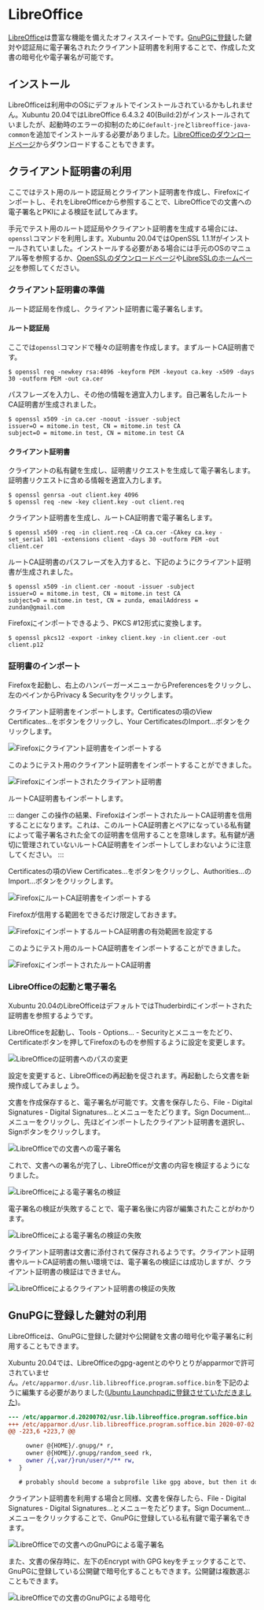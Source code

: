 # LibreOffice
[LibreOffice](https://ja.libreoffice.org/)は豊富な機能を備えたオフィススイートです。[GnuPGに登録](../email/keyManagement.md)した鍵対や認証局に電子署名されたクライアント証明書を利用することで、作成した文書の暗号化や電子署名が可能です。

## インストール
LibreOfficeは利用中のOSにデフォルトでインストールされているかもしれません。Xubuntu 20.04ではLibreOffice 6.4.3.2 40(Build:2)がインストールされていましたが、起動時のエラーの抑制のために`default-jre`と`libreoffice-java-common`を追加でインストールする必要がありました。[LibreOfficeのダウンロードページ](https://ja.libreoffice.org/download/download/)からダウンロードすることもできます。

## クライアント証明書の利用
ここではテスト用のルート認証局とクライアント証明書を作成し、Firefoxにインポートし、それをLibreOfficeから参照することで、LibreOfficeでの文書への電子署名とPKIによる検証を試してみます。

手元でテスト用のルート認証局やクライアント証明書を生成する場合には、`openssl`コマンドを利用します。Xubuntu 20.04ではOpenSSL 1.1.1fがインストールされていました。インストールする必要がある場合には手元のOSのマニュアル等を参照するか、[OpenSSLのダウンロードページ](https://www.openssl.org/source/)や[LibreSSLのホームページ](https://www.libressl.org/)を参照してください。

### クライアント証明書の準備
ルート認証局を作成し、クライアント証明書に電子署名します。

#### ルート認証局
ここでは`openssl`コマンドで種々の証明書を作成します。まずルートCA証明書です。

```
$ openssl req -newkey rsa:4096 -keyform PEM -keyout ca.key -x509 -days 30 -outform PEM -out ca.cer
```

パスフレーズを入力し、その他の情報を適宜入力します。自己署名したルートCA証明書が生成されました。

```
$ openssl x509 -in ca.cer -noout -issuer -subject
issuer=O = mitome.in test, CN = mitome.in test CA
subject=O = mitome.in test, CN = mitome.in test CA
```

#### クライアント証明書
クライアントの私有鍵を生成し、証明書リクエストを生成して電子署名します。証明書リクエストに含める情報を適宜入力します。

```
$ openssl genrsa -out client.key 4096
$ openssl req -new -key client.key -out client.req
```

クライアント証明書を生成し、ルートCA証明書で電子署名します。

```
$ openssl x509 -req -in client.req -CA ca.cer -CAkey ca.key -set_serial 101 -extensions client -days 30 -outform PEM -out client.cer
```

ルートCA証明書のパスフレーズを入力すると、下記のようにクライアント証明書が生成されました。

```
$ openssl x509 -in client.cer -noout -issuer -subject
issuer=O = mitome.in test, CN = mitome.in test CA
subject=O = mitome.in test, CN = zunda, emailAddress = zundan@gmail.com
```

Firefoxにインポートできるよう、PKCS #12形式に変換します。

```
$ openssl pkcs12 -export -inkey client.key -in client.cer -out client.p12
```

### 証明書のインポート
Firefoxを起動し、右上のハンバーガーメニューからPreferencesをクリックし、左のペインからPrivacy & Securityをクリックします。

クライアント証明書をインポートします。Certificatesの項のView Certificates...をボタンをクリックし、Your CertificatesのImport...ボタンをクリックします。

![Firefoxにクライアント証明書をインポートする](/firefox-import-clientcert.png)

このようにテスト用のクライアント証明書をインポートすることができました。

![Firefoxにインポートされたクライアント証明書](/firefox-view-clientcert.png)

ルートCA証明書もインポートします。

::: danger
この操作の結果、FirefoxはインポートされたルートCA証明書を信用することになります。これは、このルートCA証明書とペアになっている私有鍵によって電子署名された全ての証明書を信用することを意味します。私有鍵が適切に管理されていないルートCA証明書をインポートしてしまわないように注意してください。
:::

Certificatesの項のView Certificates...をボタンをクリックし、Authorities...のImport...ボタンをクリックします。

![FirefoxにルートCA証明書をインポートする](/firefox-import-ca.png)

Firefoxが信用する範囲をできるだけ限定しておきます。

![FirefoxにインポートするルートCA証明書の有効範囲を設定する](/firefox-import-ca-confirm.png)

このようにテスト用のルートCA証明書をインポートすることができました。

![FirefoxにインポートされたルートCA証明書](/firefox-view-ca.png)

### LibreOfficeの起動と電子署名
Xubuntu 20.04のLibreOfficeはデフォルトではThuderbirdにインポートされた証明書を参照するようです。

LibreOfficeを起動し、Tools - Options... - Securityとメニューをたどり、Certificateボタンを押してFirefoxのものを参照するように設定を変更します。

![LibreOfficeの証明書へのパスの変更](/libreoffice-cert-path.png)

設定を変更すると、LibreOfficeの再起動を促されます。再起動したら文書を新規作成してみましょう。

文書を作成保存すると、電子署名が可能です。文書を保存したら、File - Digital Signatures - Digital Signatures...とメニューをたどります。Sign Document...メニューをクリックし、先ほどインポートしたクライアント証明書を選択し、Signボタンをクリックします。

![LibreOfficeでの文書への電子署名](/libreoffice-sign.png)

これで、文書への署名が完了し、LibreOfficeが文書の内容を検証するようになりました。

![LibreOfficeによる電子署名の検証](/libreoffice-verify.png)

電子署名の検証が失敗することで、電子署名後に内容が編集されたことがわかります。

![LibreOfficeによる電子署名の検証の失敗](/libreoffice-verify-failed.png)

クライアント証明書は文書に添付されて保存されるようです。クライアント証明書やルートCA証明書の無い環境では、電子署名の検証には成功しますが、クライアント証明書の検証はできません。

![LibreOfficeによるクライアント証明書の検証の失敗](/libreoffice-sign-noca.png)

## GnuPGに登録した鍵対の利用
LibreOfficeは、GnuPGに登録した鍵対や公開鍵を文書の暗号化や電子署名に利用することもできます。

Xubuntu 20.04では、LibreOfficeのgpg-agentとのやりとりがapparmorで許可されていません。`/etc/apparmor.d/usr.lib.libreoffice.program.soffice.bin`を下記のように編集する必要がありました([Ubuntu Launchpadに登録させていただきました](https://bugs.launchpad.net/ubuntu/+source/libreoffice/+bug/1886092))。

```diff
--- /etc/apparmor.d.20200702/usr.lib.libreoffice.program.soffice.bin	2019-10-03 10:31:21.000000000 -1000
+++ /etc/apparmor.d/usr.lib.libreoffice.program.soffice.bin	2020-07-02 08:59:44.516754728 -1000
@@ -223,6 +223,7 @@

     owner @{HOME}/.gnupg/* r,
     owner @{HOME}/.gnupg/random_seed rk,
+    owner /{,var/}run/user/*/** rw,
   }

   # probably should become a subprofile like gpg above, but then it doesn't
```

クライアント証明書を利用する場合と同様、文書を保存したら、File - Digital Signatures - Digital Signatures...とメニューをたどります。Sign Document...メニューをクリックすることで、GnuPGに登録している私有鍵で電子署名できます。

![LibreOfficeでの文書へのGnuPGによる電子署名](/libreoffice-sign-gpg.png)

また、文書の保存時に、左下のEncrypt with GPG keyをチェックすることで、GnuPGに登録している公開鍵で暗号化することもできます。公開鍵は複数選ぶこともできます。

![LibreOfficeでの文書のGnuPGによる暗号化](/libreoffice-encrypt-gpg.png)
